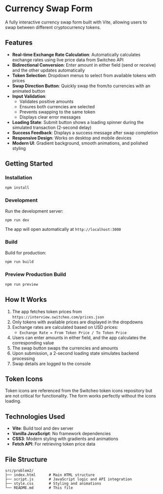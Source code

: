 # Currency Swap Form

A fully interactive currency swap form built with Vite, allowing users to swap between different cryptocurrency tokens.

## Features

- **Real-time Exchange Rate Calculation**: Automatically calculates exchange rates using live price data from Switcheo API
- **Bidirectional Conversion**: Enter amount in either field (send or receive) and the other updates automatically
- **Token Selection**: Dropdown menus to select from available tokens with prices
- **Swap Direction Button**: Quickly swap the from/to currencies with an animated button
- **Input Validation**:
  - Validates positive amounts
  - Ensures both currencies are selected
  - Prevents swapping to the same token
  - Displays clear error messages
- **Loading State**: Submit button shows a loading spinner during the simulated transaction (2-second delay)
- **Success Feedback**: Displays a success message after swap completion
- **Responsive Design**: Works on desktop and mobile devices
- **Modern UI**: Gradient background, smooth animations, and polished styling

## Getting Started

### Installation

```bash
npm install
```

### Development

Run the development server:

```bash
npm run dev
```

The app will open automatically at `http://localhost:3000`

### Build

Build for production:

```bash
npm run build
```

### Preview Production Build

```bash
npm run preview
```

## How It Works

1. The app fetches token prices from `https://interview.switcheo.com/prices.json`
2. Only tokens with available prices are displayed in the dropdowns
3. Exchange rates are calculated based on USD prices:
   - `Exchange Rate = From Token Price / To Token Price`
4. Users can enter amounts in either field, and the app calculates the corresponding value
5. The swap button swaps the currencies and amounts
6. Upon submission, a 2-second loading state simulates backend processing
7. Swap details are logged to the console

## Token Icons

Token icons are referenced from the Switcheo token icons repository but are not critical for functionality. The form works perfectly without the icons loading.

## Technologies Used

- **Vite**: Build tool and dev server
- **Vanilla JavaScript**: No framework dependencies
- **CSS3**: Modern styling with gradients and animations
- **Fetch API**: For retrieving token price data

## File Structure

```
src/problem2/
├── index.html      # Main HTML structure
├── script.js       # JavaScript logic and API integration
├── style.css       # Styling and animations
└── README.md       # This file
```

